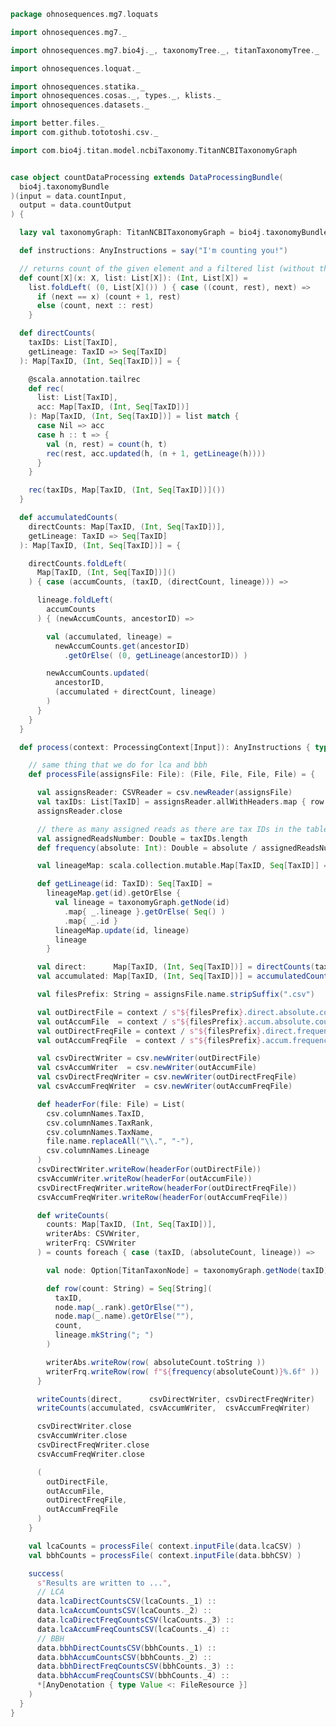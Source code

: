 
```scala
package ohnosequences.mg7.loquats

import ohnosequences.mg7._

import ohnosequences.mg7.bio4j._, taxonomyTree._, titanTaxonomyTree._

import ohnosequences.loquat._

import ohnosequences.statika._
import ohnosequences.cosas._, types._, klists._
import ohnosequences.datasets._

import better.files._
import com.github.tototoshi.csv._

import com.bio4j.titan.model.ncbiTaxonomy.TitanNCBITaxonomyGraph


case object countDataProcessing extends DataProcessingBundle(
  bio4j.taxonomyBundle
)(input = data.countInput,
  output = data.countOutput
) {

  lazy val taxonomyGraph: TitanNCBITaxonomyGraph = bio4j.taxonomyBundle.graph

  def instructions: AnyInstructions = say("I'm counting you!")

  // returns count of the given element and a filtered list (without that element)
  def count[X](x: X, list: List[X]): (Int, List[X]) =
    list.foldLeft( (0, List[X]()) ) { case ((count, rest), next) =>
      if (next == x) (count + 1, rest)
      else (count, next :: rest)
    }

  def directCounts(
    taxIDs: List[TaxID],
    getLineage: TaxID => Seq[TaxID]
  ): Map[TaxID, (Int, Seq[TaxID])] = {

    @scala.annotation.tailrec
    def rec(
      list: List[TaxID],
      acc: Map[TaxID, (Int, Seq[TaxID])]
    ): Map[TaxID, (Int, Seq[TaxID])] = list match {
      case Nil => acc
      case h :: t => {
        val (n, rest) = count(h, t)
        rec(rest, acc.updated(h, (n + 1, getLineage(h))))
      }
    }

    rec(taxIDs, Map[TaxID, (Int, Seq[TaxID])]())
  }

  def accumulatedCounts(
    directCounts: Map[TaxID, (Int, Seq[TaxID])],
    getLineage: TaxID => Seq[TaxID]
  ): Map[TaxID, (Int, Seq[TaxID])] = {

    directCounts.foldLeft(
      Map[TaxID, (Int, Seq[TaxID])]()
    ) { case (accumCounts, (taxID, (directCount, lineage))) =>

      lineage.foldLeft(
        accumCounts
      ) { (newAccumCounts, ancestorID) =>

        val (accumulated, lineage) =
          newAccumCounts.get(ancestorID)
            .getOrElse( (0, getLineage(ancestorID)) )

        newAccumCounts.updated(
          ancestorID,
          (accumulated + directCount, lineage)
        )
      }
    }
  }

  def process(context: ProcessingContext[Input]): AnyInstructions { type Out <: OutputFiles } = {

    // same thing that we do for lca and bbh
    def processFile(assignsFile: File): (File, File, File, File) = {

      val assignsReader: CSVReader = csv.newReader(assignsFile)
      val taxIDs: List[TaxID] = assignsReader.allWithHeaders.map { row => row(csv.columnNames.TaxID) }
      assignsReader.close

      // there as many assigned reads as there are tax IDs in the table
      val assignedReadsNumber: Double = taxIDs.length
      def frequency(absolute: Int): Double = absolute / assignedReadsNumber

      val lineageMap: scala.collection.mutable.Map[TaxID, Seq[TaxID]] = scala.collection.mutable.Map()

      def getLineage(id: TaxID): Seq[TaxID] =
        lineageMap.get(id).getOrElse {
          val lineage = taxonomyGraph.getNode(id)
            .map{ _.lineage }.getOrElse( Seq() )
            .map{ _.id }
          lineageMap.update(id, lineage)
          lineage
        }

      val direct:      Map[TaxID, (Int, Seq[TaxID])] = directCounts(taxIDs, getLineage)
      val accumulated: Map[TaxID, (Int, Seq[TaxID])] = accumulatedCounts(direct, getLineage)

      val filesPrefix: String = assignsFile.name.stripSuffix(".csv")

      val outDirectFile = context / s"${filesPrefix}.direct.absolute.counts"
      val outAccumFile  = context / s"${filesPrefix}.accum.absolute.counts"
      val outDirectFreqFile = context / s"${filesPrefix}.direct.frequency.counts"
      val outAccumFreqFile  = context / s"${filesPrefix}.accum.frequency.counts"

      val csvDirectWriter = csv.newWriter(outDirectFile)
      val csvAccumWriter  = csv.newWriter(outAccumFile)
      val csvDirectFreqWriter = csv.newWriter(outDirectFreqFile)
      val csvAccumFreqWriter  = csv.newWriter(outAccumFreqFile)

      def headerFor(file: File) = List(
        csv.columnNames.TaxID,
        csv.columnNames.TaxRank,
        csv.columnNames.TaxName,
        file.name.replaceAll("\\.", "-"),
        csv.columnNames.Lineage
      )
      csvDirectWriter.writeRow(headerFor(outDirectFile))
      csvAccumWriter.writeRow(headerFor(outAccumFile))
      csvDirectFreqWriter.writeRow(headerFor(outDirectFreqFile))
      csvAccumFreqWriter.writeRow(headerFor(outAccumFreqFile))

      def writeCounts(
        counts: Map[TaxID, (Int, Seq[TaxID])],
        writerAbs: CSVWriter,
        writerFrq: CSVWriter
      ) = counts foreach { case (taxID, (absoluteCount, lineage)) =>

        val node: Option[TitanTaxonNode] = taxonomyGraph.getNode(taxID)

        def row(count: String) = Seq[String](
          taxID,
          node.map(_.rank).getOrElse(""),
          node.map(_.name).getOrElse(""),
          count,
          lineage.mkString("; ")
        )

        writerAbs.writeRow(row( absoluteCount.toString ))
        writerFrq.writeRow(row( f"${frequency(absoluteCount)}%.6f" ))
      }

      writeCounts(direct,      csvDirectWriter, csvDirectFreqWriter)
      writeCounts(accumulated, csvAccumWriter,  csvAccumFreqWriter)

      csvDirectWriter.close
      csvAccumWriter.close
      csvDirectFreqWriter.close
      csvAccumFreqWriter.close

      (
        outDirectFile,
        outAccumFile,
        outDirectFreqFile,
        outAccumFreqFile
      )
    }

    val lcaCounts = processFile( context.inputFile(data.lcaCSV) )
    val bbhCounts = processFile( context.inputFile(data.bbhCSV) )

    success(
      s"Results are written to ...",
      // LCA
      data.lcaDirectCountsCSV(lcaCounts._1) ::
      data.lcaAccumCountsCSV(lcaCounts._2) ::
      data.lcaDirectFreqCountsCSV(lcaCounts._3) ::
      data.lcaAccumFreqCountsCSV(lcaCounts._4) ::
      // BBH
      data.bbhDirectCountsCSV(bbhCounts._1) ::
      data.bbhAccumCountsCSV(bbhCounts._2) ::
      data.bbhDirectFreqCountsCSV(bbhCounts._3) ::
      data.bbhAccumFreqCountsCSV(bbhCounts._4) ::
      *[AnyDenotation { type Value <: FileResource }]
    )
  }
}

```




[main/scala/mg7/bio4j/bundle.scala]: ../bio4j/bundle.scala.md
[main/scala/mg7/bio4j/taxonomyTree.scala]: ../bio4j/taxonomyTree.scala.md
[main/scala/mg7/bio4j/titanTaxonomyTree.scala]: ../bio4j/titanTaxonomyTree.scala.md
[main/scala/mg7/csv.scala]: ../csv.scala.md
[main/scala/mg7/data.scala]: ../data.scala.md
[main/scala/mg7/dataflow.scala]: ../dataflow.scala.md
[main/scala/mg7/dataflows/full.scala]: ../dataflows/full.scala.md
[main/scala/mg7/dataflows/noFlash.scala]: ../dataflows/noFlash.scala.md
[main/scala/mg7/loquats/1.flash.scala]: 1.flash.scala.md
[main/scala/mg7/loquats/2.split.scala]: 2.split.scala.md
[main/scala/mg7/loquats/3.blast.scala]: 3.blast.scala.md
[main/scala/mg7/loquats/4.assign.scala]: 4.assign.scala.md
[main/scala/mg7/loquats/5.merge.scala]: 5.merge.scala.md
[main/scala/mg7/loquats/6.count.scala]: 6.count.scala.md
[main/scala/mg7/loquats/7.stats.scala]: 7.stats.scala.md
[main/scala/mg7/loquats/8.summary.scala]: 8.summary.scala.md
[main/scala/mg7/package.scala]: ../package.scala.md
[main/scala/mg7/parameters.scala]: ../parameters.scala.md
[test/scala/mg7/counts.scala]: ../../../../test/scala/mg7/counts.scala.md
[test/scala/mg7/lca.scala]: ../../../../test/scala/mg7/lca.scala.md
[test/scala/mg7/pipeline.scala]: ../../../../test/scala/mg7/pipeline.scala.md
[test/scala/mg7/taxonomy.scala]: ../../../../test/scala/mg7/taxonomy.scala.md